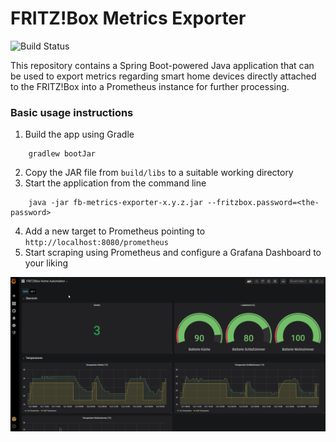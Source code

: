 # FRITZ!Box Metrics Exporter
![Build Status](https://travis-ci.com/philippn/fb-metrics-exporter.svg?branch=master)

This repository contains a Spring Boot-powered Java application that can be used to export metrics regarding smart home devices directly attached to the FRITZ!Box into a Prometheus instance for further processing.

### Basic usage instructions
1. Build the app using Gradle
```
    gradlew bootJar
```
2. Copy the JAR file from `build/libs` to a suitable working directory
3. Start the application from the command line
```
    java -jar fb-metrics-exporter-x.y.z.jar --fritzbox.password=<the-password>
```
4. Add a new target to Prometheus pointing to `http://localhost:8080/prometheus`
5. Start scraping using Prometheus and configure a Grafana Dashboard to your liking

![Sample Grafana Dashboard](images/grafana.png)